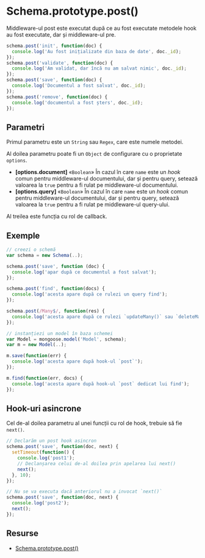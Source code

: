 # Schema.prototype.post()

Middleware-ul post este executat după ce au fost executate metodele hook au fost executate, dar și middleware-ul pre.

```javascript
schema.post('init', function(doc) {
  console.log('Au fost inițializate din baza de date', doc._id);
});
schema.post('validate', function(doc) {
  console.log('Am validat, dar încă nu am salvat nimic', doc._id);
});
schema.post('save', function(doc) {
  console.log('Documentul a fost salvat', doc._id);
});
schema.post('remove', function(doc) {
  console.log('documentul a fost șters', doc._id);
});
```

## Parametri

Primul parametru este un `String` sau `Regex`, care este numele metodei.

Al doilea parametru poate fi un `Object` de configurare cu o proprietate `options`.
- **\[options.document]** «`Boolean`» În cazul în care `name` este un *hook* comun pentru middleware-ul documentului, dar și pentru query, setează valoarea la `true` pentru a fi rulat pe middleware-ul documentului.
- **\[options.query]** «`Boolean`» În cazul în care `name` este un *hook* comun pentru middleware-ul documentului, dar și pentru query, setează valoarea la `true` pentru a fi rulat pe middleware-ul query-ului.

Al treilea este funcția cu rol de callback.

## Exemple

```javascript
// creezi o schemă
var schema = new Schema(..);

schema.post('save', function (doc) {
  console.log('apar după ce documentul a fost salvat');
});

schema.post('find', function(docs) {
  console.log('acesta apare după ce rulezi un query find');
});

schema.post(/Many$/, function(res) {
  console.log('acesta apare după ce rulezi `updateMany()` sau `deleteMany()`);
});

// instanțiezi un model în baza schemei
var Model = mongoose.model('Model', schema);
var m = new Model(..);

m.save(function(err) {
  console.log('acesta apare după hook-ul `post`');
});

m.find(function(err, docs) {
  console.log('acesta apare după hook-ul `post` dedicat lui find');
});
```

## Hook-uri asincrone

Cel de-al doilea parametru al unei funcții cu rol de hook, trebuie să fie `next()`.

```javascript
// Declarăm un post hook asincron
schema.post('save', function(doc, next) {
  setTimeout(function() {
    console.log('post1');
    // Declanșarea celui de-al doilea prin apelarea lui next()
    next();
  }, 10);
});

// Nu se va executa dacă anteriorul nu a invocat `next()`
schema.post('save', function(doc, next) {
  console.log('post2');
  next();
});
```

## Resurse

- [Schema.prototype.post()](https://mongoosejs.com/docs/api/schema.html#schema_Schema-post)
